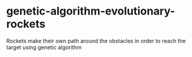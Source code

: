 # genetic-algorithm-evolutionary-rockets
Rockets make their own path around the obstacles in order to reach the target using genetic algorithm

